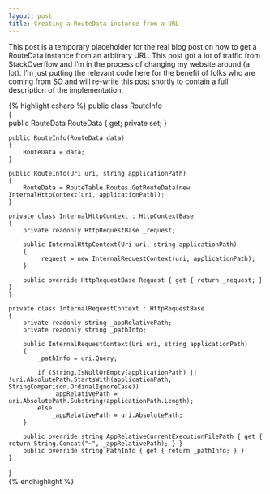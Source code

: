 ```yaml
---
layout: post
title: Creating a RouteData instance from a URL
---
```


This post is a temporary placeholder for the real blog post on how to get a RouteData instance from an arbitrary URL. This post got a lot of traffic from StackOverflow and I’m in the process of changing my website around (a lot). I’m just putting the relevant code here for the benefit of folks who are coming from SO and will re-write this post shortly to contain a full description of the implementation.

{% highlight csharp %}
public class RouteInfo  
{  
    public RouteData RouteData { get; private set; }  
  
    public RouteInfo(RouteData data)  
    {  
        RouteData = data;  
    }  
    
    public RouteInfo(Uri uri, string applicationPath)  
    {  
        RouteData = RouteTable.Routes.GetRouteData(new InternalHttpContext(uri, applicationPath));  
    }  
  
    private class InternalHttpContext : HttpContextBase  
    {  
        private readonly HttpRequestBase _request;  
  
        public InternalHttpContext(Uri uri, string applicationPath)  
        {  
            _request = new InternalRequestContext(uri, applicationPath);  
        }  
  
        public override HttpRequestBase Request { get { return _request; } }  
    }  
  
    private class InternalRequestContext : HttpRequestBase  
    {  
        private readonly string _appRelativePath;  
        private readonly string _pathInfo;  
  
        public InternalRequestContext(Uri uri, string applicationPath)  
        {  
            _pathInfo = uri.Query;  
  
            if (String.IsNullOrEmpty(applicationPath) || !uri.AbsolutePath.StartsWith(applicationPath, StringComparison.OrdinalIgnoreCase))  
                _appRelativePath = uri.AbsolutePath.Substring(applicationPath.Length);  
            else  
                _appRelativePath = uri.AbsolutePath;  
        }  
  
        public override string AppRelativeCurrentExecutionFilePath { get { return String.Concat("~", _appRelativePath); } }  
        public override string PathInfo { get { return _pathInfo; } }  
    }  
}  
{% endhighlight %}

